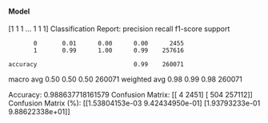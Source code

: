 #### Model
[1 1 1 ... 1 1 1]
Classification Report:
              precision    recall  f1-score   support

           0       0.01      0.00      0.00      2455
           1       0.99      1.00      0.99    257616

    accuracy                           0.99    260071
   macro avg       0.50      0.50      0.50    260071
weighted avg       0.98      0.99      0.98    260071

Accuracy: 0.988637718161579
Confusion Matrix:
[[     4   2451]
 [   504 257112]]
Confusion Matrix (%):
[[1.53804153e-03 9.42434950e-01]
 [1.93793233e-01 9.88622338e+01]]
